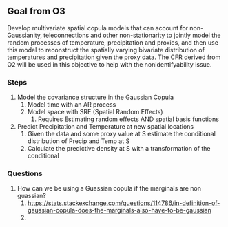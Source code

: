 ## Goal from O3

Develop multivariate spatial copula models that can account for non-Gaussianity, teleconnections and other non-stationarity to jointly model the random processes of temperature, precipitation and proxies, and then use this model to reconstruct the spatially varying bivariate distribution of temperatures and precipitation given the proxy data. The CFR derived from O2 will be used in this objective to help with the nonidentifyability issue.



### Steps

1. Model the covariance structure in the Gaussian Copula
   1. Model time with an AR process
   2. Model space with SRE (Spatial Random Effects)
      1. Requires Estimating random effects AND spatial basis functions
2. Predict Precipitation and Temperature at new spatial locations
   1. Given the data and some proxy value at S estimate the conditional distribution of Precip and Temp at S
   2. Calculate the predictive density at S with a transformation of the conditional



### Questions

1. How can we be using a Guassian copula if the marginals are non guassian?
   1. https://stats.stackexchange.com/questions/114786/in-definition-of-gaussian-copula-does-the-marginals-also-have-to-be-gaussian
   2. ​